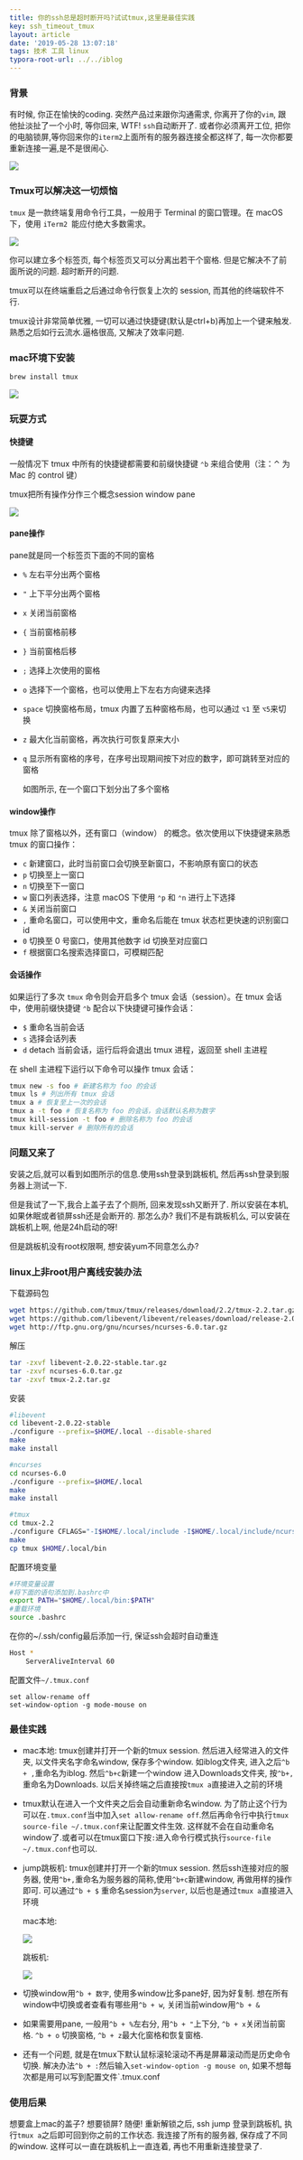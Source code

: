 ```yaml
---
title: 你的ssh总是超时断开吗?试试tmux,这里是最佳实践
key: ssh_timeout_tmux
layout: article
date: '2019-05-28 13:07:18'
tags: 技术 工具 linux
typora-root-url: ../../iblog
---
```


### 背景

有时候, 你正在愉快的coding. 突然产品过来跟你沟通需求, 你离开了你的`vim`, 跟他扯淡扯了一个小时, 等你回来, WTF! `ssh`自动断开了.  或者你必须离开工位, 把你的电脑锁屏,等你回来你的`iterm2`上面所有的服务器连接全都这样了, 每一次你都要重新连接一遍,是不是很闹心.

![](http://img.azhangbaobao.cn/img/image-20190528150058804.png)

### Tmux可以解决这一切烦恼

`tmux` 是一款终端复用命令行工具，一般用于 Terminal 的窗口管理。在 macOS 下，使用 `iTerm2 `能应付绝大多数需求。

![](http://img.azhangbaobao.cn/img/image-20190528131724179.png)

你可以建立多个标签页, 每个标签页又可以分离出若干个窗格. 但是它解决不了前面所说的问题. 超时断开的问题.

tmux可以在终端重启之后通过命令行恢复上次的 session, 而其他的终端软件不行.

tmux设计非常简单优雅, 一切可以通过快捷键(默认是ctrl+b)再加上一个键来触发. 熟悉之后如行云流水.逼格很高, 又解决了效率问题.

### mac环境下安装

```bash
brew install tmux
```

![](http://img.azhangbaobao.cn/img/image-20190528132301703.png)



### 玩耍方式

#### 快捷键

一般情况下 tmux 中所有的快捷键都需要和前缀快捷键 `⌃b` 来组合使用（注：⌃ 为 Mac 的 control 键）

tmux把所有操作分作三个概念session  window  pane

![](http://img.azhangbaobao.cn/img/image-20190528140500234.png)

####    pane操作

pane就是同一个标签页下面的不同的窗格

- `%` 左右平分出两个窗格

- `"` 上下平分出两个窗格

- `x` 关闭当前窗格

- `{` 当前窗格前移

- `}` 当前窗格后移

- `;` 选择上次使用的窗格

- `o` 选择下一个窗格，也可以使用上下左右方向键来选择

- `space` 切换窗格布局，tmux 内置了五种窗格布局，也可以通过 `⌥1` 至 `⌥5`来切换

- `z` 最大化当前窗格，再次执行可恢复原来大小

- `q` 显示所有窗格的序号，在序号出现期间按下对应的数字，即可跳转至对应的窗格

  如图所示, 在一个窗口下划分出了多个窗格

#### window操作

tmux 除了窗格以外，还有窗口（window） 的概念。依次使用以下快捷键来熟悉 tmux 的窗口操作：

- `c` 新建窗口，此时当前窗口会切换至新窗口，不影响原有窗口的状态
- `p` 切换至上一窗口
- `n` 切换至下一窗口
- `w` 窗口列表选择，注意 macOS 下使用 `⌃p` 和 `⌃n` 进行上下选择
- `&` 关闭当前窗口
- `,` 重命名窗口，可以使用中文，重命名后能在 tmux 状态栏更快速的识别窗口 id
- `0` 切换至 0 号窗口，使用其他数字 id 切换至对应窗口
- `f` 根据窗口名搜索选择窗口，可模糊匹配

#### 会话操作

如果运行了多次 `tmux` 命令则会开启多个 tmux 会话（session）。在 tmux 会话中，使用前缀快捷键 `⌃b` 配合以下快捷键可操作会话：

- `$` 重命名当前会话
- `s` 选择会话列表
- `d` detach 当前会话，运行后将会退出 tmux 进程，返回至 shell 主进程

在 shell 主进程下运行以下命令可以操作 tmux 会话：

```bash
tmux new -s foo # 新建名称为 foo 的会话
tmux ls # 列出所有 tmux 会话
tmux a # 恢复至上一次的会话
tmux a -t foo # 恢复名称为 foo 的会话，会话默认名称为数字
tmux kill-session -t foo # 删除名称为 foo 的会话
tmux kill-server # 删除所有的会话
```



### 问题又来了

安装之后,就可以看到如图所示的信息.使用ssh登录到跳板机, 然后再ssh登录到服务器上测试一下.

但是我试了一下,我合上盖子去了个厕所, 回来发现ssh又断开了. 所以安装在本机, 如果休眠或者锁屏ssh还是会断开的. 那怎么办? 我们不是有跳板机么, 可以安装在跳板机上啊, 他是24h启动的呀!

但是跳板机没有root权限啊, 想安装yum不同意怎么办?

### linux上非root用户离线安装办法

下载源码包

```bash
wget https://github.com/tmux/tmux/releases/download/2.2/tmux-2.2.tar.gz
wget https://github.com/libevent/libevent/releases/download/release-2.0.22-stable/libevent-2.0.22-stable.tar.gz
wget http://ftp.gnu.org/gnu/ncurses/ncurses-6.0.tar.gz
```

解压

```bash
tar -zxvf libevent-2.0.22-stable.tar.gz
tar -zxvf ncurses-6.0.tar.gz
tar -zxvf tmux-2.2.tar.gz
```

安装

```bash
#libevent
cd libevent-2.0.22-stable
./configure --prefix=$HOME/.local --disable-shared
make
make install

#ncurses
cd ncurses-6.0
./configure --prefix=$HOME/.local
make
make install

#tmux
cd tmux-2.2
./configure CFLAGS="-I$HOME/.local/include -I$HOME/.local/include/ncurses" LDFLAGS="-L$HOME/.local/lib -L$HOME/.local/include/ncurses -L$HOME/.local/include" --prefix=$HOME/.local
make
cp tmux $HOME/.local/bin
```

配置环境变量

```bash
#环境变量设置
#将下面的语句添加到.bashrc中
export PATH="$HOME/.local/bin:$PATH"
#重载环境
source .bashrc
```

在你的~/.ssh/config最后添加一行, 保证ssh会超时自动重连

```bash
Host *
    ServerAliveInterval 60
```

配置文件`~/.tmux.conf`

```
set allow-rename off
set-window-option -g mode-mouse on
```



### 最佳实践

- mac本地: tmux创建并打开一个新的tmux session. 然后进入经常进入的文件夹, 以文件夹名字命名window, 保存多个window. 如iblog文件夹, 进入之后`^b + ,`重命名为iblog. 然后`^b+c`新建一个window 进入Downloads文件夹, 按`^b+,`重命名为Downloads. 以后关掉终端之后直接按`tmux a`直接进入之前的环境

- tmux默认在进入一个文件夹之后会自动重新命名window. 为了防止这个行为可以在`.tmux.conf`当中加入`set allow-rename off`.然后再命令行中执行`tmux source-file ~/.tmux.conf`来让配置文件生效. 这样就不会在自动重命名window了.或者可以在tmux窗口下按`:`进入命令行模式执行`source-file ~/.tmux.conf`也可以.

- jump跳板机: tmux创建并打开一个新的tmux session. 然后ssh连接对应的服务器, 使用`^b+,`重命名为服务器的简称,使用`^b+c`新建window, 再做用样的操作即可. 可以通过`^b + $` 重命名session为`server`, 以后也是通过`tmux a`直接进入环境

  mac本地:

  ![](http://img.azhangbaobao.cn/img/image-20190528151120270.png)

  跳板机:

  ![](http://img.azhangbaobao.cn/img/image-20190528151146477.png)

  

- 切换window用`^b + 数字`, 使用多window比多pane好, 因为好复制. 想在所有window中切换或者查看有哪些用`^b + w`, 关闭当前window用`^b + &`

- 如果需要用pane, 一般用`^b + %`左右分, 用`^b + "`上下分, `^b + x`关闭当前窗格. `^b + o` 切换窗格, `^b + z`最大化窗格和恢复窗格.

- 还有一个问题, 就是在tmux下默认鼠标滚轮滚动不再是屏幕滚动而是历史命令切换. 解决办法`^b + :`然后输入`set-window-option -g mouse on`, 如果不想每次都是用可以写到配置文件`.tmux.conf

  

### 使用后果

想要盒上mac的盖子? 想要锁屏? 随便!  重新解锁之后, ssh jump 登录到跳板机, 执行`tmux a`之后即可回到你之前的工作状态. 我连接了所有的服务器, 保存成了不同的window. 这样可以一直在跳板机上一直连着, 再也不用重新连接登录了.

